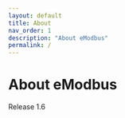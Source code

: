 ```yaml
---
layout: default
title: About
nav_order: 1
description: "About eModbus"
permalink: /
---
```


# About eModbus

Release 1.6


